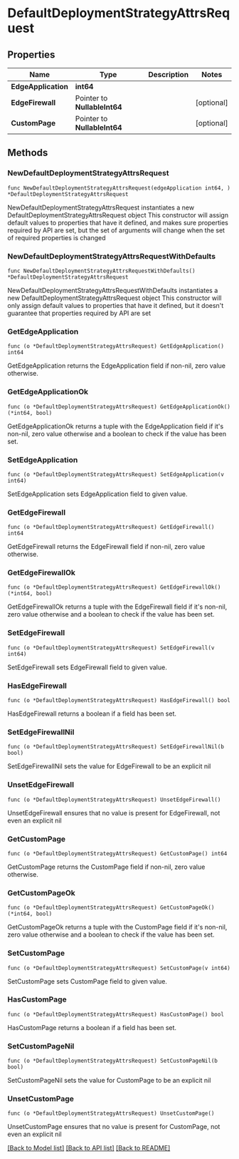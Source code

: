# DefaultDeploymentStrategyAttrsRequest

## Properties

Name | Type | Description | Notes
------------ | ------------- | ------------- | -------------
**EdgeApplication** | **int64** |  | 
**EdgeFirewall** | Pointer to **NullableInt64** |  | [optional] 
**CustomPage** | Pointer to **NullableInt64** |  | [optional] 

## Methods

### NewDefaultDeploymentStrategyAttrsRequest

`func NewDefaultDeploymentStrategyAttrsRequest(edgeApplication int64, ) *DefaultDeploymentStrategyAttrsRequest`

NewDefaultDeploymentStrategyAttrsRequest instantiates a new DefaultDeploymentStrategyAttrsRequest object
This constructor will assign default values to properties that have it defined,
and makes sure properties required by API are set, but the set of arguments
will change when the set of required properties is changed

### NewDefaultDeploymentStrategyAttrsRequestWithDefaults

`func NewDefaultDeploymentStrategyAttrsRequestWithDefaults() *DefaultDeploymentStrategyAttrsRequest`

NewDefaultDeploymentStrategyAttrsRequestWithDefaults instantiates a new DefaultDeploymentStrategyAttrsRequest object
This constructor will only assign default values to properties that have it defined,
but it doesn't guarantee that properties required by API are set

### GetEdgeApplication

`func (o *DefaultDeploymentStrategyAttrsRequest) GetEdgeApplication() int64`

GetEdgeApplication returns the EdgeApplication field if non-nil, zero value otherwise.

### GetEdgeApplicationOk

`func (o *DefaultDeploymentStrategyAttrsRequest) GetEdgeApplicationOk() (*int64, bool)`

GetEdgeApplicationOk returns a tuple with the EdgeApplication field if it's non-nil, zero value otherwise
and a boolean to check if the value has been set.

### SetEdgeApplication

`func (o *DefaultDeploymentStrategyAttrsRequest) SetEdgeApplication(v int64)`

SetEdgeApplication sets EdgeApplication field to given value.


### GetEdgeFirewall

`func (o *DefaultDeploymentStrategyAttrsRequest) GetEdgeFirewall() int64`

GetEdgeFirewall returns the EdgeFirewall field if non-nil, zero value otherwise.

### GetEdgeFirewallOk

`func (o *DefaultDeploymentStrategyAttrsRequest) GetEdgeFirewallOk() (*int64, bool)`

GetEdgeFirewallOk returns a tuple with the EdgeFirewall field if it's non-nil, zero value otherwise
and a boolean to check if the value has been set.

### SetEdgeFirewall

`func (o *DefaultDeploymentStrategyAttrsRequest) SetEdgeFirewall(v int64)`

SetEdgeFirewall sets EdgeFirewall field to given value.

### HasEdgeFirewall

`func (o *DefaultDeploymentStrategyAttrsRequest) HasEdgeFirewall() bool`

HasEdgeFirewall returns a boolean if a field has been set.

### SetEdgeFirewallNil

`func (o *DefaultDeploymentStrategyAttrsRequest) SetEdgeFirewallNil(b bool)`

 SetEdgeFirewallNil sets the value for EdgeFirewall to be an explicit nil

### UnsetEdgeFirewall
`func (o *DefaultDeploymentStrategyAttrsRequest) UnsetEdgeFirewall()`

UnsetEdgeFirewall ensures that no value is present for EdgeFirewall, not even an explicit nil
### GetCustomPage

`func (o *DefaultDeploymentStrategyAttrsRequest) GetCustomPage() int64`

GetCustomPage returns the CustomPage field if non-nil, zero value otherwise.

### GetCustomPageOk

`func (o *DefaultDeploymentStrategyAttrsRequest) GetCustomPageOk() (*int64, bool)`

GetCustomPageOk returns a tuple with the CustomPage field if it's non-nil, zero value otherwise
and a boolean to check if the value has been set.

### SetCustomPage

`func (o *DefaultDeploymentStrategyAttrsRequest) SetCustomPage(v int64)`

SetCustomPage sets CustomPage field to given value.

### HasCustomPage

`func (o *DefaultDeploymentStrategyAttrsRequest) HasCustomPage() bool`

HasCustomPage returns a boolean if a field has been set.

### SetCustomPageNil

`func (o *DefaultDeploymentStrategyAttrsRequest) SetCustomPageNil(b bool)`

 SetCustomPageNil sets the value for CustomPage to be an explicit nil

### UnsetCustomPage
`func (o *DefaultDeploymentStrategyAttrsRequest) UnsetCustomPage()`

UnsetCustomPage ensures that no value is present for CustomPage, not even an explicit nil

[[Back to Model list]](../README.md#documentation-for-models) [[Back to API list]](../README.md#documentation-for-api-endpoints) [[Back to README]](../README.md)


